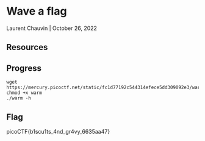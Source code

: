 # Wave a flag

Laurent Chauvin | October 26, 2022

## Resources

## Progress

```
wget https://mercury.picoctf.net/static/fc1d77192c544314efece5dd309092e3/warm
chmod +x warm
./warm -h
```

## Flag

picoCTF{b1scu1ts_4nd_gr4vy_6635aa47}
